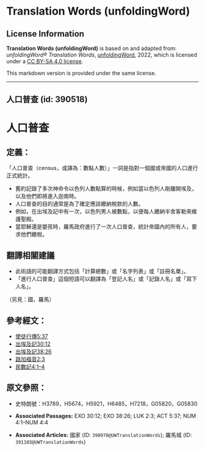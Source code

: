 # Translation Words (unfoldingWord)

## License Information

**Translation Words (unfoldingWord)** is based on and adapted from: _unfoldingWord® Translation Words_, [unfoldingWord](https://unfoldingword.org/utw), 2022, which is licensed under a [CC BY-SA 4.0 license](https://creativecommons.org/licenses/by-sa/4.0/legalcode.en).

This markdown version is provided under the same license.



--------------------------------

## 人口普查 (id: 390518)

人口普查
====

定義：
---

「人口普查（census，或譯為：數點人數）」一詞是指對一個國或帝國的人口進行正式統計。

* 舊約記錄了多次神命令以色列人數點算的時候，例如當以色列人剛離開埃及，以及他們即將進入迦南時。
* 人口普查的目的通常是為了確定應該繳納稅款的人數。
* 例如，在出埃及記中有一次，以色列男人被數點，以便每人繳納半舍客勒來維護聖殿。
* 當耶穌還是嬰孩時，羅馬政府進行了一次人口普查，統計帝國內的所有人，要求他們繳稅。

翻譯相關建議
------

* 此術語的可能翻譯方式包括「計算總數」或「名字列表」或「註冊名單」。
* 「進行人口普查」這個短語可以翻譯為「登記人名」或「記錄人名」或「寫下人名」。

（另見：國，羅馬）

參考經文：
-----

* [使徒行傳5:37](https://ref.ly/Acts5:37)
* [出埃及記30:12](https://ref.ly/Exod30:12)
* [出埃及記38:26](https://ref.ly/Exod38:26)
* [路加福音2:3](https://ref.ly/Luke2:3)
* [民數記4:1–4](https://ref.ly/Num4:1-Num4:4)

原文參照：
-----

* 史特朗號：H3789，H5674，H5921，H6485，H7218，G05820，G05830

* **Associated Passages:** EXO 30:12; EXO 38:26; LUK 2:3; ACT 5:37; NUM 4:1–NUM 4:4
* **Associated Articles:** 國家 (ID: `390970@UWTranslationWords`); 羅馬城 (ID: `391103@UWTranslationWords`)


